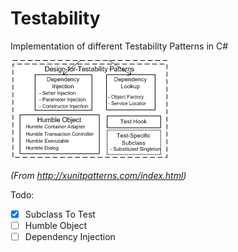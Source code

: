 # Testability

Implementation of different Testability Patterns in C#

![](Patterns.png)

*(From http://xunitpatterns.com/index.html)*

Todo:
- [x] Subclass To Test
- [ ] Humble Object
- [ ] Dependency Injection
